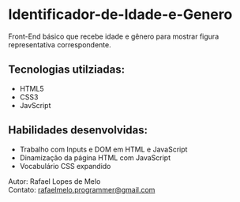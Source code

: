 # Identificador-de-Idade-e-Genero
Front-End básico que recebe idade e gênero para mostrar figura representativa correspondente.

## Tecnologias utilziadas: 
- HTML5
- CSS3
- JavScript

## Habilidades desenvolvidas:
- Trabalho com Inputs e DOM em HTML e JavaScript
- Dinamização da página HTML com JavaScript
- Vocabulário CSS expandido

Autor: Rafael Lopes de Melo <br>
Contato: rafaelmelo.programmer@gmail.com
